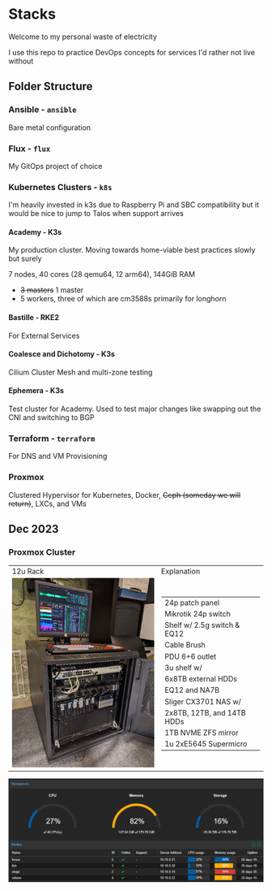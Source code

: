 # Stacks

Welcome to my personal waste of electricity

I use this repo to practice DevOps concepts for services I'd rather not live without

## Folder Structure

### Ansible - `ansible`

Bare metal configuration

### Flux - `flux`
 
My GitOps project of choice

### Kubernetes Clusters - `k8s`

I'm heavily invested in k3s due to Raspberry Pi and SBC compatibility but it would be nice to jump to Talos when support arrives

#### Academy - K3s

My production cluster. Moving towards home-viable best practices slowly but surely

7 nodes, 40 cores (28 qemu64, 12 arm64), 144GiB RAM
- ~~3 masters~~ 1 master
- 5 workers, three of which are cm3588s primarily for longhorn

#### Bastille - RKE2

For External Services

#### Coalesce and Dichotomy - K3s

Cilium Cluster Mesh and multi-zone testing

#### Ephemera - K3s

Test cluster for Academy. Used to test major changes like swapping out the CNI and switching to BGP

### Terraform - `terraform`

For DNS and VM Provisioning

### Proxmox

Clustered Hypervisor for Kubernetes, Docker, ~~Ceph (someday we will return)~~, LXCs, and VMs

## Dec 2023

### Proxmox Cluster

<table align="center">
  <tr>
  <td>12u Rack</td>
  <td>Explanation</td>
  </tr>
  <tr>
    <td><img src="https://github.com/jonathanchancey/assets/blob/main/images/rack2.jpg?raw=true" width=330></td>
    <td>
    <table align="center">
  <tr>
    <td>24p patch panel</td>
  </tr>
  <tr>
    <td>Mikrotik 24p switch</td>
  </tr>
  <tr>
    <td>Shelf w/ 2.5g switch & EQ12</td>
  </tr>
  <tr>
    <td>Cable Brush</td>
  </tr>
  <tr>
    <td>PDU 6+6 outlet</td>
  </tr>
  <tr>
    <td>3u shelf w/</td>
  </tr>
  <tr>
    <td>6x8TB external HDDs</td>
  </tr>
  <tr>
    <td>EQ12 and NA7B</td>
  </tr>
  <tr>
    <td>Sliger CX3701 NAS w/</td>
  </tr>
  <tr>
    <td>2x8TB, 12TB, and 14TB HDDs</td>
  </tr>
  <tr>
    <td>1TB NVME ZFS mirror</td>
  </tr>
  <tr>
    <td>1u 2xE5645 Supermicro </td>
  </tr>
</table>
    </td>
  </tr>
 </table>


![proxmox-small](https://github.com/jonathanchancey/assets/blob/main/images/proxmox-small.png?raw=true)
